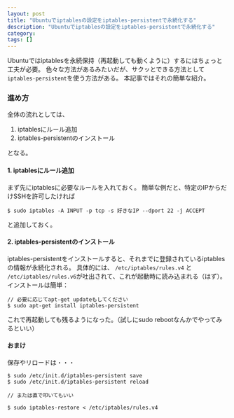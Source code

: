 ```yaml
---
layout: post
title: "Ubuntuでiptablesの設定をiptables-persistentで永続化する"
description: "Ubuntuでiptablesの設定をiptables-persistentで永続化する"
category: 
tags: []
---
```


Ubuntuではiptablesを永続保持（再起動しても動くように）するにはちょっと工夫が必要。
色々な方法があるみたいだが、サクッとできる方法として ``iptables-persistent``を使う方法がある。
本記事ではそれの簡単な紹介。

<script async src="//pagead2.googlesyndication.com/pagead/js/adsbygoogle.js"></script>
<!-- iwashico_middle -->
<ins class="adsbygoogle"
     style="display:block"
     data-ad-client="ca-pub-4737755123993145"
     data-ad-slot="6593095118"
     data-ad-format="auto"></ins>
<script>
(adsbygoogle = window.adsbygoogle || []).push({});
</script>

### 進め方

全体の流れとしては、

1. iptablesにルール追加
2. iptables-persistentのインストール

となる。

#### 1. iptablesにルール追加

まず先にiptablesに必要なルールを入れておく。
簡単な例だと、特定のIPからだけSSHを許可したければ

```
$ sudo iptables -A INPUT -p tcp -s 好きなIP --dport 22 -j ACCEPT
```

と追加しておく。


#### 2. iptables-persistentのインストール	

iptables-persistentをインストールすると、それまでに登録されているiptablesの情報が永続化される。
具体的には、 ``/etc/iptables/rules.v4`` と ``/etc/iptables/rules.v6``が吐出されて、これが起動時に読み込まれる（はず）。
インストールは簡単：

```
// 必要に応じてapt-get updateもしてください
$ sudo apt-get install iptables-persistent
```

これで再起動しても残るようになった。（試しにsudo rebootなんかでやってみるといい）

#### おまけ

保存やリロードは・・・

```
$ sudo /etc/init.d/iptables-persistent save 
$ sudo /etc/init.d/iptables-persistent reload

// または直で叩いてもいい

$ sudo iptables-restore < /etc/iptables/rules.v4
``` 

